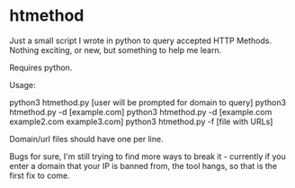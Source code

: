 # htmethod

Just a small script I wrote in python to query accepted HTTP Methods.
Nothing exciting, or new, but something to help me learn.

Requires python.

Usage:

python3 htmethod.py [user will be prompted for domain to query]
python3 htmethod.py -d [example.com]
python3 htmethod.py -d [example.com example2.com example3.com]
python3 htmethod.py -f [file with URLs]

Domain/url files should have one per line.



Bugs for sure, I'm still trying to find more ways to break it - currently if you enter a domain that your IP 
is banned from, the tool hangs, so that is the first fix to come.


